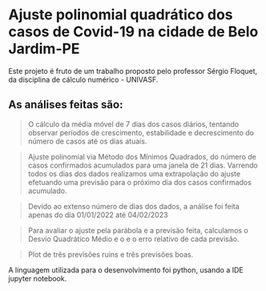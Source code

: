 # Ajuste polinomial quadrático dos casos de Covid-19 na cidade de Belo Jardim-PE

Este projeto é fruto de um trabalho proposto pelo professor Sérgio Floquet, da disciplina de cálculo numérico - UNIVASF.

## As análises feitas são:
>O cálculo da média móvel de 7 dias dos casos diários, tentando observar períodos de crescimento, estabilidade e decrescimento do número de casos até os dias atuais.

>Ajuste polinomial via Método dos Mínimos Quadrados, do número de casos confirmados acumulados para uma janela de 21 dias. Varrendo todos os dias dos dados realizamos uma extrapolação do ajuste efetuando uma previsão para o próximo dia dos casos confirmados acumulado. 

>Devido ao extenso número de dias dos dados, a análise foi feita apenas do dia 01/01/2022 até 04/02/2023

>Para avaliar o ajuste pela parábola e a previsão feita, calculamos o Desvio Quadrático Médio e o e o erro relativo de cada previsão.

> Plot de três previsões ruins e três previsões boas.

A linguagem utilizada para o desenvolvimento foi python, usando a IDE jupyter notebook.

